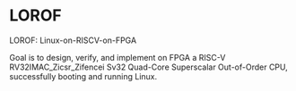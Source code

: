 # LOROF
LOROF: Linux-on-RISCV-on-FPGA

Goal is to design, verify, and implement on FPGA a RISC-V RV32IMAC_Zicsr_Zifencei Sv32 Quad-Core Superscalar Out-of-Order CPU, successfully booting and running Linux. 
